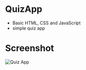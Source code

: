 # QuizApp
- Basic HTML, CSS and JavaScript
- simple quiz app

# Screenshot
![Quiz App](https://user-images.githubusercontent.com/23289982/175813674-8a73c131-a0ef-4ee7-af93-556ac81ba82c.png)
